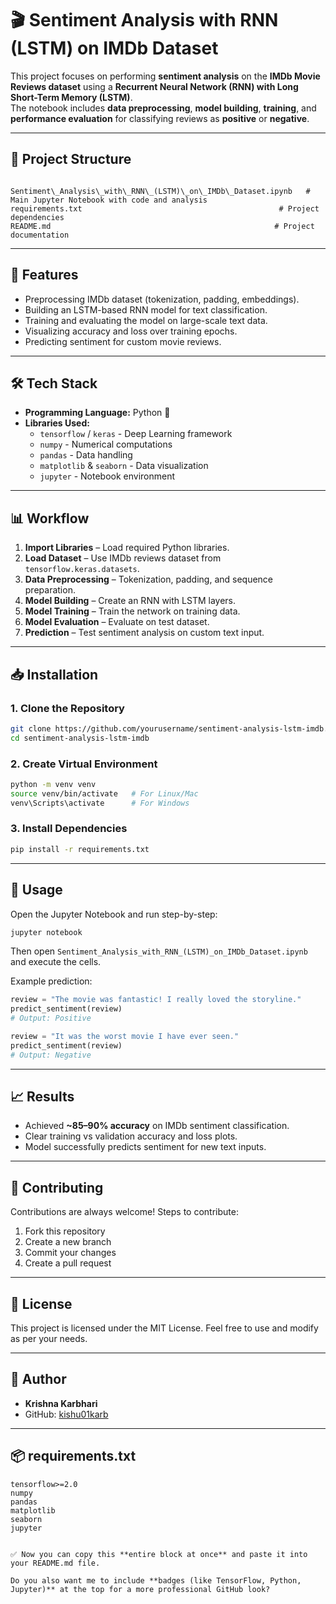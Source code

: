 
# 🎬 Sentiment Analysis with RNN (LSTM) on IMDb Dataset

This project focuses on performing **sentiment analysis** on the **IMDb Movie Reviews dataset** using a **Recurrent Neural Network (RNN) with Long Short-Term Memory (LSTM)**.  
The notebook includes **data preprocessing**, **model building**, **training**, and **performance evaluation** for classifying reviews as **positive** or **negative**.

---

## 📂 Project Structure
```

Sentiment\_Analysis\_with\_RNN\_(LSTM)\_on\_IMDb\_Dataset.ipynb   # Main Jupyter Notebook with code and analysis
requirements.txt                                            # Project dependencies
README.md                                                  # Project documentation

````

---

## 🚀 Features
- Preprocessing IMDb dataset (tokenization, padding, embeddings).
- Building an LSTM-based RNN model for text classification.
- Training and evaluating the model on large-scale text data.
- Visualizing accuracy and loss over training epochs.
- Predicting sentiment for custom movie reviews.

---

## 🛠 Tech Stack
- **Programming Language:** Python 🐍
- **Libraries Used:**
  - `tensorflow` / `keras` - Deep Learning framework
  - `numpy` - Numerical computations
  - `pandas` - Data handling
  - `matplotlib` & `seaborn` - Data visualization
  - `jupyter` - Notebook environment

---

## 📊 Workflow
1. **Import Libraries** – Load required Python libraries.  
2. **Load Dataset** – Use IMDb reviews dataset from `tensorflow.keras.datasets`.  
3. **Data Preprocessing** – Tokenization, padding, and sequence preparation.  
4. **Model Building** – Create an RNN with LSTM layers.  
5. **Model Training** – Train the network on training data.  
6. **Model Evaluation** – Evaluate on test dataset.  
7. **Prediction** – Test sentiment analysis on custom text input.  

---

## 📥 Installation
### **1. Clone the Repository**
```bash
git clone https://github.com/yourusername/sentiment-analysis-lstm-imdb.git
cd sentiment-analysis-lstm-imdb
````

### **2. Create Virtual Environment**

```bash
python -m venv venv
source venv/bin/activate   # For Linux/Mac
venv\Scripts\activate      # For Windows
```

### **3. Install Dependencies**

```bash
pip install -r requirements.txt
```

---

## 🧪 Usage

Open the Jupyter Notebook and run step-by-step:

```bash
jupyter notebook
```

Then open `Sentiment_Analysis_with_RNN_(LSTM)_on_IMDb_Dataset.ipynb` and execute the cells.

Example prediction:

```python
review = "The movie was fantastic! I really loved the storyline."
predict_sentiment(review)
# Output: Positive
```

```python
review = "It was the worst movie I have ever seen."
predict_sentiment(review)
# Output: Negative
```

---

## 📈 Results

* Achieved **\~85–90% accuracy** on IMDb sentiment classification.
* Clear training vs validation accuracy and loss plots.
* Model successfully predicts sentiment for new text inputs.

---

## 🤝 Contributing

Contributions are always welcome!
Steps to contribute:

1. Fork this repository
2. Create a new branch
3. Commit your changes
4. Create a pull request

---

## 📜 License

This project is licensed under the MIT License.
Feel free to use and modify as per your needs.

---

## 👤 Author

* **Krishna Karbhari**
* GitHub: [kishu01karb](https://github.com/kishu01karb)

---

## 📦 requirements.txt

```
tensorflow>=2.0
numpy
pandas
matplotlib
seaborn
jupyter
```

```

✅ Now you can copy this **entire block at once** and paste it into your README.md file.  

Do you also want me to include **badges (like TensorFlow, Python, Jupyter)** at the top for a more professional GitHub look?
```

